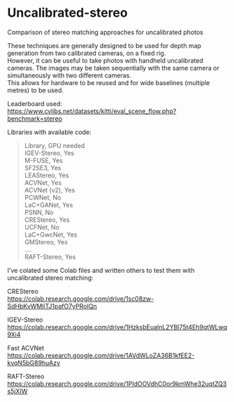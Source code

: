 # Uncalibrated-stereo
Comparison of stereo matching approaches for uncalibrated photos<br>

These techniques are generally designed to be used for depth map generation from two calibrated cameras, on a fixed rig. <br>
However, it can be useful to take photos with handheld uncalibrated cameras. The images may be taken sequentially with the same camera or simultaneously with two different cameras. <br>
This allows for hardware to be reused and for wide baselines (multiple metres) to be used. <br>

Leaderboard used:<br>
https://www.cvlibs.net/datasets/kitti/eval_scene_flow.php?benchmark=stereo

Libraries with available code: <br>
>Library,          GPU needed<br>
>IGEV-Stereo,      Yes<br>
M-FUSE,            Yes<br>
SF2SE3,            Yes<br>
LEAStereo,         Yes<br>
ACVNet,            Yes<br>
ACVNet (v2),       Yes<br>
PCWNet,            No<br>
LaC+GANet,         Yes<br>
PSNN,             No<br>
CREStereo,         Yes<br>
UCFNet,           No<br>
LaC+GwcNet,        Yes<br>
GMStereo,          Yes<br>
....<br>
RAFT-Stereo,          Yes<br>


I've colated some Colab files and written others to test them with uncalibrated stereo matching:

CREStereo<br>
https://colab.research.google.com/drive/1sc08zw-SdHbKvWMliTJ1pafO7yPRoIQn<br>

IGEV-Stereo<br>
https://colab.research.google.com/drive/1HzksbEualnL2YBI75t4Eh9qtWLwq9Xi4<br>

Fast ACVNet<br>
https://colab.research.google.com/drive/1AVdWLoZA36B1kfEE2-kvqN5bG89huAzy<br>

RAFT-Stereo<br>
https://colab.research.google.com/drive/1PIdOOVdhC0or9kmWhe32uqtZQ3s5jXIW<br>
